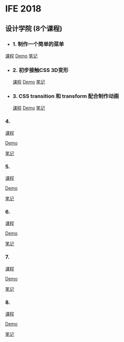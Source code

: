 # IFE 2018

## 设计学院 (8个课程)

* ### 1. 制作一个简单的菜单
<a href="http://ife.baidu.com/course/detail/id/28">课程</a> <a href="">Demo</a> <a href="">笔记</a>

* ### 2. 初步接触CSS 3D变形

   <a href="http://ife.baidu.com/course/detail/id/29">课程</a> <a href="">Demo</a> <a href="">笔记</a>

* ### 3. CSS transition 和 transform 配合制作动画

   <a href="http://ife.baidu.com/course/detail/id/30">课程</a> <a href="">Demo</a> <a href="">笔记</a>

### 4.
<a href="">课程</a>

<a href="">Demo</a>

<a href="">笔记</a>

### 5.
<a href="">课程</a>

<a href="">Demo</a>

<a href="">笔记</a>

### 6.
<a href="">课程</a>

<a href="">Demo</a>

<a href="">笔记</a>

### 7.
<a href="">课程</a>

<a href="">Demo</a>

<a href="">笔记</a>

### 8.
<a href="">课程</a>

<a href="">Demo</a>

<a href="">笔记</a>

